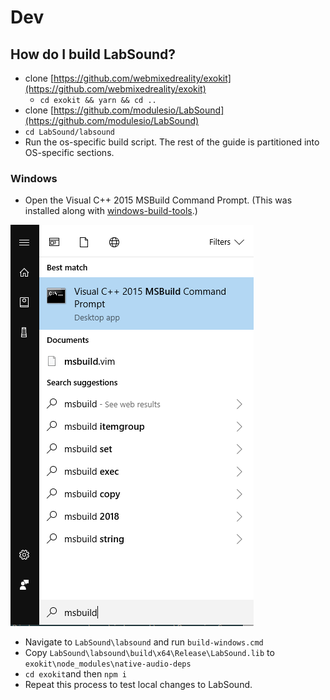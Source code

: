 # Dev

## How do I build LabSound?

* clone [https://github.com/webmixedreality/exokit](https://github.com/webmixedreality/exokit)
  * `cd exokit && yarn && cd ..`
* clone [https://github.com/modulesio/LabSound](https://github.com/modulesio/LabSound)
* `cd LabSound/labsound`
* Run the os-specific build script. The rest of the guide is partitioned into OS-specific sections.

### Windows

* Open the Visual C++ 2015 MSBuild Command Prompt. \(This was installed along with [windows-build-tools](https://www.npmjs.com/package/windows-build-tools).\)

![](.gitbook/assets/image.png)

* Navigate to `LabSound\labsound` and run `build-windows.cmd` 
* Copy `LabSound\labsound\build\x64\Release\LabSound.lib` to `exokit\node_modules\native-audio-deps`
* `cd exokit`and then `npm i`
* Repeat this process to test local changes to LabSound.

